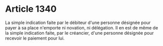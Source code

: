# Article 1340

La simple indication faite par le débiteur d'une personne désignée pour payer à sa place n'emporte ni novation, ni délégation. Il en est de même de la simple indication faite, par le créancier, d'une personne désignée pour recevoir le paiement pour lui.